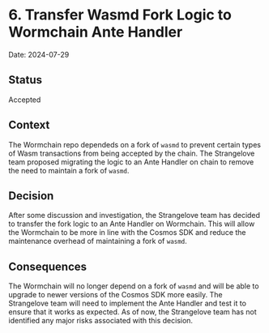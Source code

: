 # 6. Transfer Wasmd Fork Logic to Wormchain Ante Handler

Date: 2024-07-29

## Status

Accepted

## Context

The Wormchain repo dependeds on a fork of `wasmd` to prevent certain types of Wasm transactions from being accepted by the chain. The Strangelove team proposed migrating the logic to an Ante Handler on chain to remove the need to maintain a fork of `wasmd`.

## Decision

After some discussion and investigation, the Strangelove team has decided to transfer the fork logic to an Ante Handler on Wormchain. This will allow the Wormchain to be more in line with the Cosmos SDK and reduce the maintenance overhead of maintaining a fork of `wasmd`.

## Consequences

The Wormchain will no longer depend on a fork of `wasmd` and will be able to upgrade to newer versions of the Cosmos SDK more easily. The Strangelove team will need to implement the Ante Handler and test it to ensure that it works as expected. As of now, the Strangelove team has not identified any major risks associated with this decision.